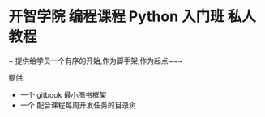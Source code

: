 # 开智学院 编程课程 Python 入门班 私人教程
~ 提供给学员一个有序的开始,作为脚手架,作为起点~~~


提供:

- 一个 gitbook 最小图书框架
- 一个 配合课程每周开发任务的目录树
